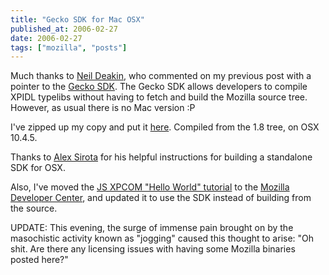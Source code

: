 ```yaml
---
title: "Gecko SDK for Mac OSX"
published_at: 2006-02-27
date: 2006-02-27
tags: ["mozilla", "posts"]
---
```

Much thanks to [Neil Deakin](http://www.xulplanet.com/ndeakin/), who commented on my previous post with a pointer to the [Gecko SDK](http://wiki.mozilla.org/Gecko:SDK). The Gecko SDK allows developers to compile XPIDL typelibs without having to fetch and build the Mozilla source tree. However, as usual there is no Mac version :P

I've zipped up my copy and put it [here](http://dietrich.ganx4.com/mozilla/). Compiled from the 1.8 tree, on OSX 10.4.5.

Thanks to [Alex Sirota](http://www.iosart.com/firefox/gecko-sdk-macosx/) for his helpful instructions for building a standalone SDK for OSX.

Also, I've moved the [JS XPCOM "Hello World" tutorial](http://developer.mozilla.org/en/docs/How_to_Build_an_XPCOM_Component_in_Javascript) to the [Mozilla Developer Center](http://developer.mozilla.org/), and  updated it to use the SDK instead of building from the source.

UPDATE: This evening, the surge of immense pain brought on by the masochistic activity known as "jogging" caused this thought to arise: "Oh shit. Are there any licensing issues with having some Mozilla binaries posted here?"